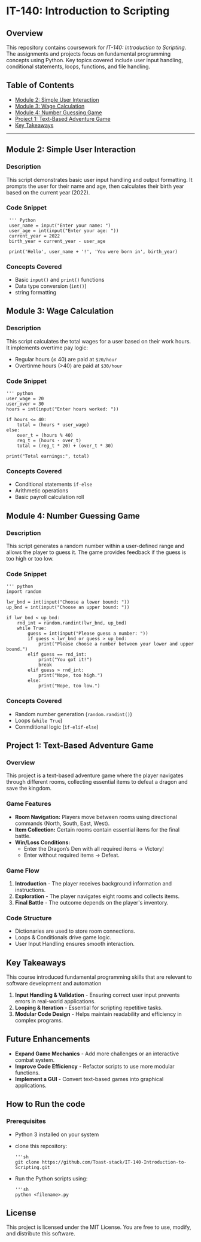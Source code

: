 # IT-140: Introduction to Scripting

## **Overview**
This repository contains coursework for *IT-140: Introduction to Scripting*. The assignments and projects focus on fundamental programming concepts using Python. Key topics covered include user input handling, conditional statements, loops, functions, and file handling.

## **Table of Contents**
- [Module 2: Simple User Interaction](#module-2-simple-user-interaction)
- [Module 3: Wage Calculation](#module-3-wage-calculation)
- [Module 4: Number Guessing Game](#module-4-number-guessing-game)
- [Project 1: Text-Based Adventure Game](#project-1-text-based-adventure-game)
- [Key Takeaways](#key-takeaways)

---

## **Module 2: Simple User Interaction**
### **Description**
This script demonstrates basic user input handling and output formatting. It prompts the user for their name and age, then calculates their birth year based on the current year (2022).

### **Code Snippet**
     ''' Python
     user_name = input("Enter your name: ")
     user_age = int(input("Enter your age: "))
     current_year = 2022
     birth_year = current_year - user_age

     print('Hello', user_name + '!', 'You were born in', birth_year)

### Concepts Covered
* Basic  `input()` and `print()` functions
* Data type conversion (`int()`)
* string formatting

## Module 3: Wage Calculation
### **Description**
This script calculates the total wages for a user based on their work hours. It implements overtime pay logic:
* Regular hours (≤ 40) are paid at `$20/hour`
* Overtinme hours (>40) are paid at `$30/hour`

### **Code Snippet**
    ''' python
    user_wage = 20
    user_over = 30
    hours = int(input("Enter hours worked: "))

    if hours <= 40:
        total = (hours * user_wage)
    else:
        over_t = (hours % 40)
        reg_t = (hours - over_t)
        total = (reg_t * 20) + (over_t * 30)

    print("Total earnings:", total)

### **Concepts Covered**
* Conditional statements `if-else`
* Arithmetic operations
* Basic payroll calculation roll

## Module 4: Number Guessing Game
### **Description**
This script generates a random number within a user-defined range and allows the player to guess it. The game provides feedback if the guess is too high or too low.

### **Code Snippet**
    ''' python
    import random

    lwr_bnd = int(input("Choose a lower bound: "))
    up_bnd = int(input("Choose an upper bound: "))

    if lwr_bnd < up_bnd:
        rnd_int = random.randint(lwr_bnd, up_bnd)
        while True:
            guess = int(input("Please guess a number: "))
            if guess < lwr_bnd or guess > up_bnd:
                print("Please choose a number between your lower and upper bound.")
            elif guess == rnd_int:
                print("You got it!")
                break
            elif guess > rnd_int:
                print("Nope, too high.")
            else:
                print("Nope, too low.")

### **Concepts Covered**
* Random number generation (`random.randint()`)
* Loops (`while True`)
* Conmditional logic (`if-elif-else`)

## Project 1: Text-Based Adventure Game
### **Overview**
This project is a text-based adventure game where the player navigates through different rooms, collecting essential items to defeat a dragon and save the kingdom.

### **Game Features**
* **Room Navigation:** Players move between rooms using directional commands (North, South, East, West).
* **Item Collection:**  Certain rooms contain essential items for the final battle.
* **Win/Loss Conditions:**
    * Enter the Dragon’s Den with all required items → Victory!
    * Enter without required items → Defeat.

### **Game Flow**
1. **Introduction** - The player receives background information and instructions.
2. **Exploration** - The player navigates eight rooms and collects items.
3. **Final Battle** - The outcome depends on the player's inventory.

### **Code Structure**
* Dictionaries are used to store room connections.
* Loops & Conditionals drive game logic.
* User Input Handling ensures smooth interaction.

## **Key Takeaways**
This course introduced fundamental programming skills that are relevant to software development and automation
1. **Input Handling & Validation** - Ensuring correct user input prevents errors in real-world applications.
2. **Looping & Iteration** - Essential for scripting repetitive tasks.
3. **Modular Code Design** - Helps maintain readability and efficiency in complex programs.

## **Future Enhancements**
* **Expand Game Mechanics** - Add more challenges or an interactive combat system.
* **Improve Code Efficiency** - Refactor scripts to use more modular functions.
* **Implement a GUI** - Convert text-based games into graphical applications.

## **How to Run the code**
### **Prerequisites**
* Python 3 installed on your system
* clone this repository:

      '''sh
      git clone https://github.com/Toast-stack/IT-140-Introduction-to-Scripting.git
* Run the Python scripts using:

      '''sh
      python <filename>.py
## License
This project is licensed under the MIT License. You are free to use, modify, and distribute this software.
